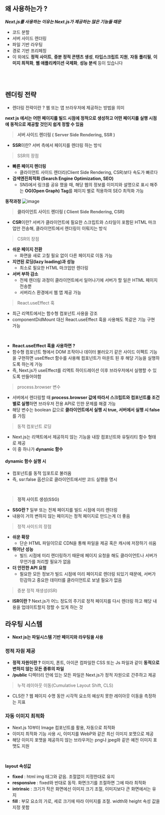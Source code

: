 ## 왜 사용하는가 ?

**_Next.js를 사용하는 이유는 Next.js가 제공하는 많은 기능들 때문_**

-   코드 분할
-   서버 사이드 렌더링
-   파일 기반 라우팅
-   경로 기반 프리페칭
-   이 외에도 **정적 사이트**, **증분 정적 콘텐츠 생성**, **타입스크립트 지원**, **자동 폴리필**, **이미지 최적화**, **웹 애플리케이션 국제화**, **성능 분석** 등이 있습니다

<br/>
<br/>

## 렌더링 전략

-   렌더링 전략이란 ? 웹 또는 앱 브라우저에 제공하는 방법을 의미

**next js 에서는 어떤 페이지를 빌드 시점에 정적으로 생성하고 어떤 페이지를 실행 시점에 동적으로 제공할 것인지 쉽게 정할 수 있음**

> **서버 사이드 렌더링 ( Server Side Rendering, SSR )**

-   **SSR**이란? 서버 측에서 페이지를 렌더링 하는 방식

> SSR의 장점

-   **빠른 페이지 렌더링**
    -   클라이언트 사이드 렌더리(Client Side Rendering, CSR)보다 속도가 빠르다
-   **검색엔진최적화 (Search Engine Optimization, SEO)**
    -   SNS에서 링크를 공유 했을 때, 해당 웹의 정보를 이미지와 설명으로 표시 해주는 **OG(Open Graph) Tag**를 페이지 별로 적용하여 SEO 최적화 가능

**동작과정**
![image](https://velog.velcdn.com/images/rl0425/post/e100da76-ee04-4638-a439-35cbfc9c4ffe/image.png)

> **클라이언트 사이드 렌더링 ( Client Side Rendering, CSR)**

-   **CSR**이란? 서버가 클라이언트에 필요한 스크립트와 스타일이 포함된 HTML 마크업만 전송해, 클라이언트에서 렌더링이 이뤄지는 방식

> CSR의 장점

-   **쉬운 페이지 전환**
    -   화면을 새로 고칠 필요 없이 다른 페이지로 이동 가능
-   **지연된 로딩(lazy loading)과 성능**
    -   최소로 필요한 HTML 마크업만 렌더링
-   **서버 부하 감소**
    -   전체 렌더링 과정이 클라이언트에서 일어나기에 서버가 할 일은 HTML 페이지 전송뿐
    -   서버리스 환경에서 웹 앱 제공 가능

> React.useEffect 훅

-   최근 리액트에서는 함수형 컴포넌트 사용을 강조
-   componentDidMount 대신 React.useEffect 훅을 사용해도 똑같은 기능 구현 가능

<br/>

-   **React.useEffect 훅을 사용하면 ?**
-   함수형 컴포넌트 형에서 DOM 조작이나 데이터 불러오기 같은 사이드 이펙트 기능을 구현하면 useEffect 함수를 사용해 컴포넌트가 마운트 된 후 해당 기능을 실행하도록 하는게 가능
-   즉, Next.js가 useEffect를 리액트 하이드레이션 이후 브라우저에서 실행할 수 있도록 만들어야함

> process.browser 변수

-   서버에서 렌더링할 때 **process.browser 값에 따라서 스크립트와 컴포넌트를 조건별로 실행**하면 브라우저 전용 API로 인한 문제를 해결 가능
-   해당 변수는 boolean 값으로 **클라이언트에서 실행 시 true, 서버에서 실행 시 false**를 가짐

> 동적 컴포넌트 로딩

-   Next.js는 리액트에서 제공하지 않는 기능을 내장 컴포넌트와 유틸리티 함수 형태로 제공
-   이 중 하나가 **dynamic 함수**

#### dynamic 함수 실행 시

-   컴포넌트를 동적 임포트로 불러옴
-   즉, ssr:false 옵션으로 클라이언트에서만 코드 실행을 명시

<br/>

> **정적 사이트 생성(SSG)**

-   **SSG란 ?** 일부 또는 전체 페이지를 빌드 시점에 미리 렌더링
-   내용이 거의 변하지 않는 페이지는 정적 페이지로 만드는게 더 좋음

> 정적 사이드의 장점

-   **쉬운 확장**
    -   단순 HTML 파일이므로 CDN을 통해 파일을 제공 혹은 캐시에 저장하기 쉬움
-   **뛰어난 성능**
    -   빌드 시점에 미리 렌더링하기 때문에 페이지 요청을 해도 클라이언트나 서버가 무언가를 처리할 필요가 없음
-   **더 안전한 API 요청**
    -   필요한 모든 정보가 빌드 시점에 미리 페이지로 렌더링 되있기 때문에, 서버가 민감하고 중요한 데이터를 클라이언트로 보낼 필요가 없음

> 증분 정적 재생성(ISR)

-   **ISR이란 ?** Next.js가 어느 정도의 주기로 정적 페이지를 다시 렌더링 하고 해당 내용을 업데이트할지 정할 수 있게 하는 것

## 라우팅 시스템

-   **Next js는 파일시스템 기반 페이지와 라우팅을 사용**

### 정적 자원 제공

-   **정적 자원이란 ?** 이미지, 폰트, 아이콘 컴파일한 CSS 또는 Js 파일과 같이 **동적으로 변하지 않는 모든 종류의 파일**
-   **/public** 디렉터리 안에 있는 모든 파일은 Next.js가 정적 자원으로 간주하고 제공

> 누적 레이아웃 이동(Cumulative Layout Shift, CLS)

-   CLS란 ? 웹 페이지 수명 동안 시각적 요소의 예상치 못한 레이아웃 이동을 측정하는 지표

### 자동 이미지 최적화

-   Next.js 10부터 Image 컴포넌트를 활용, 자동으로 최적화
-   이미지 최적화 기능 사용 시, 이미지를 WebP와 같은 최신 이미지 포맷으로 제공
-   해당 이미지 포맷을 제공하지 않는 브라우저는 png나 jpeg와 같은 예전 이미지 포맷도 지원

<br/>

**layout 속성값**

-   **fixed** : html img 태그와 같음. 조절없이 지정한대로 유지
-   **responsive** : fixed와 반대로 동작. 화면크기를 조절하면 그에 따라 최적화
-   **intrinsic** : 크기가 작은 화면에선 이미지 크기 조절, 이미지보다 큰 화면에서는 유지
-   **fill** : 부모 요소의 가로, 세로 크기에 따라 이미지를 조절. width와 height 속성 값을 지정 못함
